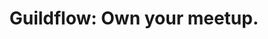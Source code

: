 ---
title: "Guildflow: Own your meetup."
description: Build a website for your meetup group that honors the privacy rights of your members and won't hold your group's data hostage.
---
